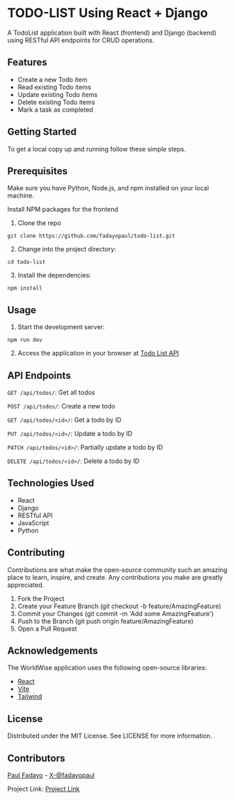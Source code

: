 # TODO-LIST Using React + Django

A TodoList application built with React (frontend) and Django (backend) using RESTful API endpoints for CRUD operations.

## Features

- Create a new Todo item
- Read existing Todo items
- Update existing Todo items
- Delete existing Todo items
- Mark a task as completed

## Getting Started

To get a local copy up and running follow these simple steps.

## Prerequisites

Make sure you have Python, Node.js, and npm installed on your local machine.

Install NPM packages for the frontend

1. Clone the repo

```shell
git clone https://github.com/fadayopaul/todo-list.git
 ```

2. Change into the project directory:

```shell
cd todo-list
```

3. Install the dependencies:

```shell
npm install
```

## Usage

1. Start the development server:

```shell
npm run dev
```

2. Access the application in your browser at [Todo List API](https://tododrf.onrender.com/todos)

## API Endpoints

`GET /api/todos/`: Get all todos

`POST /api/todos/`: Create a new todo

`GET /api/todos/<id>/`: Get a todo by ID

`PUT /api/todos/<id>/`: Update a todo by ID

`PATCH /api/todos/<id>/`: Partially update a todo by ID

`DELETE /api/todos/<id>/`: Delete a todo by ID

## Technologies Used

- React
- Django
- RESTful API
- JavaScript
- Python

## Contributing

Contributions are what make the open-source community such an amazing place to learn, inspire, and create. Any contributions you make are greatly appreciated.

1. Fork the Project
2. Create your Feature Branch (git checkout -b feature/AmazingFeature)
3. Commit your Changes (git commit -m 'Add some AmazingFeature')
4. Push to the Branch (git push origin feature/AmazingFeature)
5. Open a Pull Request

## Acknowledgements

The WorldWise application uses the following open-source libraries:

- [React](https://reactjs.org)
- [Vite](https://vitejs.dev)
- [Tailwind](https://tailwindcss.com)

## License

Distributed under the MIT License. See LICENSE for more information.

## Contributors

[Paul Fadayo](https://github.com/fadayopaul) - [X-@fadayopaul](https://twitter.com/fadayopaul)

Project Link: [Project Link](https://github.com/fadayopaul/todo-list)
